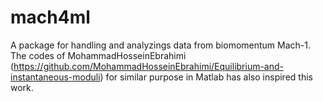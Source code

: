 # mach4ml
A package for handling and analyzings data from biomomentum Mach-1. The codes of MohammadHosseinEbrahimi (https://github.com/MohammadHosseinEbrahimi/Equilibrium-and-instantaneous-moduli) for similar purpose in Matlab has also inspired this work. 
